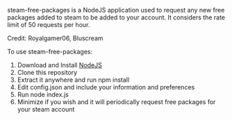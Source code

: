 steam-free-packages is a NodeJS application used to request any new free packages added to steam to be added to your account. It considers the rate limit of 50 requests per hour.

Credit: Royalgamer06, Bluscream

To use steam-free-packages:

1. Download and Install [NodeJS](https://nodejs.org/en/)
2. Clone this repository
3. Extract it anywhere and run npm install
4. Edit config.json and include your information and preferences
5. Run node index.js
6. Minimize if you wish and it will periodically request free packages for your steam account